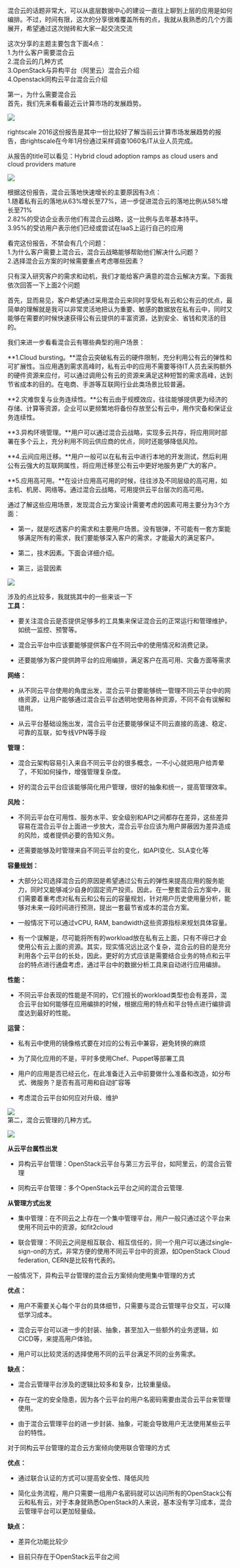 混合云的话题非常大，可以从底层数据中心的建设一直往上聊到上层的应用是如何编排。不过，时间有限，这次的分享很难覆盖所有的点，我就从我熟悉的几个方面展开，希望通过这次抛砖和大家一起交流交流

这次分享的主题主要包含下面4点：  
1.为什么客户需要混合云  
2.混合云的几种方式  
3.OpenStack与异构平台（阿里云）混合云介绍  
4.Openstack同构云平台混合云介绍

第一，为什么需要混合云  
首先，我们先来看看最近云计算市场的发展趋势。

![](https://mmbiz.qpic.cn/mmbiz/u6UOjABnicbtt2TCRvfbTZfloL4R8pRLGnGH4dFcLGUbbRkHwVTkvTl3cbZFFYib81djIicT16YyzLicn9wjX5b8xA/640?wx_fmt=png&tp=webp&wxfrom=5&wx_lazy=1&wx_co=1)  


rightscale 2016这份报告是其中一份比较好了解当前云计算市场发展趋势的报告，由rightscale在今年1月份通过采样调查1060名IT从业人员完成。

从报告的title可以看见：Hybrid cloud adoption ramps as cloud users and cloud providers mature

![](https://mmbiz.qpic.cn/mmbiz/u6UOjABnicbtt2TCRvfbTZfloL4R8pRLGGicmgibpzMpyRHKQicLoYeiad78uiaibiacLwQZQxGHy4WIdto0lAOYyUDHWg/640?wx_fmt=png&tp=webp&wxfrom=5&wx_lazy=1&wx_co=1)  


根据这份报告，混合云落地快速增长的主要原因有3点：  
1.随着私有云的落地从63%增长至77%，进一步促进混合云的落地比例从58%增长至71%  
2.82%的受访企业表示他们有混合云战略，这一比例与去年基本持平。  
3.95%的受访用户表示他们已经或尝试在IaaS上运行自己的应用

看完这份报告，不禁会有几个问题：  
1.为什么客户需要上混合云，混合云战略能够帮助他们解决什么问题？  
2.选择混合云方案的时候需要重点考虑哪些因素？

只有深入研究客户的需求和动机，我们才能给客户满意的混合云解决方案。下面我依次回答一下上面2个问题

首先，显而易见，客户希望通过采用混合云来同时享受私有云和公有云的优点，最简单的理解就是我可以非常灵活地把认为重要、敏感的数据放在私有云中，同时又能够在需要的时候快速获得公有云提供的丰富资源，达到安全、省钱和灵活的目的。

我们来进一步看看混合云有哪些典型的用户场景：

**1.Cloud bursting。**混合云突破私有云的硬件限制，充分利用公有云的弹性和可扩展性。当应用遇到需求高峰时，私有云中的应用不需要等待IT人员去采购额外的硬件资源来应付，可以通过调用公有云的资源来满足这种短暂的需求高峰，达到节省成本的目的。在电商、手游等互联网行业此类场景比较普遍。

**2.灾难恢复与业务连续性。**公有云由于规模效应，往往能够提供更为经济的存储、计算等资源，企业可以更频繁地将备份存放至公有云中，用作灾备和保证业务连续性。

**3.异构环境管理。**用户可以通过混合云战略，实现多云共存，将应用同时部署在多个云上，充分利用不同云供应商的优点，同时还能够降低风险。

**4.云间应用迁移。**用户一般可以在私有云中进行本地的开发测试，然后利用公有云强大的互联网属性，将应用迁移至公有云中更好地服务更广大的客户。

**5.应用高可用。**在设计应用高可用的时候，往往涉及不同层级的高可用，如主机、机房、网络等。通过混合云战略，可用提供云平台层次的高可用。

通过了解这些应用场景，发现混合云方案设计需要考虑的因素可用主要分为3个方面：

* 第一，就是吃透客户的需求和主要用户场景。没有银弹，不可能有一套方案能够满足所有的需求，我们要能够深入客户的需求，才能最大的满足客户。

* 第二，技术因素。下面会详细介绍。

* 第三，运营因素

![](https://mmbiz.qpic.cn/mmbiz/u6UOjABnicbtt2TCRvfbTZfloL4R8pRLGLUh1t8SJTIQhbjEVFItap5YdVbKjYpS9edGT4F6bMPtibyTMEP7nTpA/640?wx_fmt=png&tp=webp&wxfrom=5&wx_lazy=1&wx_co=1)  


涉及的点比较多，我就挑其中的一些来谈一下  
**工具：**

* 要关注混合云是否提供足够多的工具集来保证混合云的正常运行和管理维护，如统一监控、预警等。

* 混合云平台中应该要能够提供客户在不同云中的使用情况和消费记录。

* 还要能够为客户提供跨平台的应用编排，满足客户在高可用、灾备方面等需求

**网络：**

* 从不同云平台使用的角度出发，混合云平台要能够统一管理不同云平台中的网络资源，让用户能够通过混合云平台透明地使用各种资源，不同不会有误解和错用。

* 从云平台基础设施出发，混合云平台还要能够保证不同云直接的高速、稳定、可靠的互联，如专线VPN等手段

**管理：**

* 混合云架构容易引入来自不同云平台的很多概念，一不小心就把用户给弄晕了，不知如何操作，增强管理复杂度。

* 好的混合云平台应该能够简化用户管理，很好的抽象和统一，提高管理效率。

**风险：**

* 不同云平台在可用性、服务水平、安全级别和API之间都存在差异，这些差异容易在混合云平台上面进一步放大，混合云平台应该为用户屏蔽因为差异造成的风险，或者提供必要的告知义务。

* 还需要能够及时管理来自不同云平台的变化，如API变化、SLA变化等

**容量规划：**

* 大部分公司选择混合云的原因是希望通过公有云的弹性来提高应用的服务能力，同时又能够减少自身的固定资产投资。因此，在一整套混合云方案中，我们需要着重考虑对私有云和公有云的容量规划，针对用户历史使用量分析，能够对未来一段时间进行预测，提出一套最节省成本的混合方案。

* 一般情况下可以通过vCPU, RAM, bandwidth这些资源指标来规划具体容量。

* 有一个误解是，尽可能将所有的workload放在私有云上面，只有不得已才会使用公有云上面的资源。其实，现实情况远比这个复杂，混合云的目的是充分利用各个云平台的长处，因此，更好的方式应该是需要结合业务的特点和云平台的特点进行通盘考虑，通过平台中的数据分析工具来自动进行应用编排。

**性能：**

* 不同云平台表现的性能是不同的，它们擅长的workload类型也会有差异，混合云平台如何能够在应用编排的时候，根据应用的特点和平台特点进行编排调度达到最好的性能。

**运营：**

* 私有云中使用的镜像格式要在对应的公有云中兼容，避免转换的麻烦

* 为了简化应用的不是，平时多使用Chef、Puppet等部署工具

* 用户的应用是否已经云化，在此准备迁入云中前要做什么准备和改造，如分布式、微服务？是否有高可用和自动扩容等

* 考虑混合云平台如何应对升级、维护

![](https://mmbiz.qpic.cn/mmbiz/u6UOjABnicbtt2TCRvfbTZfloL4R8pRLGzvBjb8Gb0kFS4EtCCicQBF280gUUBQFpQIt2LrlRxFsQgqFvK9q0o8Q/640?wx_fmt=png&tp=webp&wxfrom=5&wx_lazy=1&wx_co=1)  
第二，混合云管理的几种方式。

![](https://mmbiz.qpic.cn/mmbiz/u6UOjABnicbtt2TCRvfbTZfloL4R8pRLGosxNAZfhrhMQ52BltbadJGgciajwThtbRNwvic1Xvibs7M4Kg1zacpmyg/640?wx_fmt=png&tp=webp&wxfrom=5&wx_lazy=1&wx_co=1)  


**从云平台属性出发**

* 异构云平台管理：OpenStack云平台与第三方云平台，如阿里云，的混合云管理

* 同构云平台管理：多个OpenStack云平台之间的混合云管理.

**从管理方式出发**

* 集中管理：在不同云之上存在一个集中管理平台，用户一般只通过这个平台来使用不同云中的资源，如fit2cloud

* 联合管理：不同云之间是相互联合、相互信任的，同一个用户可以通过single-sign-on的方式，非常方便的使用不同云平台中的资源，如OpenStack Cloud federation, CERN是比较有代表的。

一般情况下，异构云平台管理的混合云方案倾向使用集中管理的方式

**优点：**

* 用户不需要关心每个平台的具体细节，只需要与混合云管理平台交互，可以降低学习成本。

* 混合云平台可以进一步的封装、抽象，甚至加入一些额外的业务逻辑，如CICD等，来提高用户体验。

* 用户可以比较灵活的选择使用不同的云平台满足不同的业务需求。

**缺点：**

* 混合云管理平台涉及的逻辑比较多和复杂，比较重量级。

* 存在一定的安全隐患，因为各个云平台的用户名密码需要由混合云平台来管理使用。

* 由于混合云管理平台的进一步封装、抽象，可能会导致用户无法使用某些云平台的特性。

对于同构云平台管理的混合云方案倾向使用联合管理的方式

**优点：**

* 通过联合认证的方式可以提高安全性、降低风险

* 简化业务流程，用户只需要一组用户名密码就可以访问所有的OpenStack公有云和私有云，对于本身就熟悉OpenStack的人来说，基本没有学习成本，混合云管理平台可以更加轻量级。

**缺点：**

* 差异化功能比较少

* 目前只存在于OpenStack云平台之间




